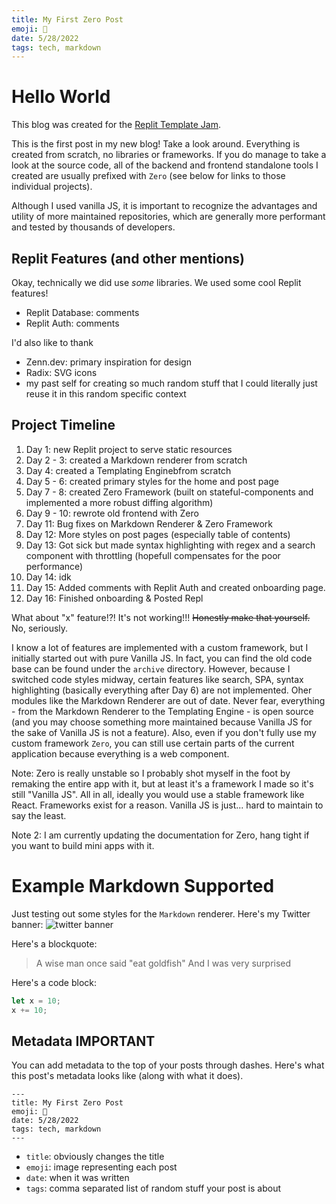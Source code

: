 ```yaml
---
title: My First Zero Post
emoji: 🚀
date: 5/28/2022
tags: tech, markdown
---
```


# Hello World

This blog was created for the [Replit Template Jam](https://blog.replit.com/template-jam).

This is the first post in my new blog! Take a look around. Everything is created from scratch, no libraries or frameworks. If you do manage to take a look at the source code, all of the backend and frontend standalone tools I created are usually prefixed with `Zero` (see below for links to those individual projects).

Although I used vanilla JS, it is important to recognize the advantages and utility of more maintained repositories, which are generally more performant and tested by thousands of developers.

## Replit Features (and other mentions)

Okay, technically we did use _some_ libraries. We used some cool Replit features!

-   Replit Database: comments
-   Replit Auth: comments

I'd also like to thank

-   Zenn.dev: primary inspiration for design
-   Radix: SVG icons
-   my past self for creating so much random stuff that I could literally just reuse it in this random specific context

## Project Timeline

1. Day 1: new Replit project to serve static resources
2. Day 2 - 3: created a Markdown renderer from scratch
3. Day 4: created a Templating Enginebfrom scratch
4. Day 5 - 6: created primary styles for the home and post page
5. Day 7 - 8: created Zero Framework (built on stateful-components and implemented a more robust diffing algorithm)
6. Day 9 - 10: rewrote old frontend with Zero
7. Day 11: Bug fixes on Markdown Renderer & Zero Framework
8. Day 12: More styles on post pages (especially table of contents)
9. Day 13: Got sick but made syntax highlighting with regex and a search component with throttling (hopefull compensates for the poor performance)
10. Day 14: idk
11. Day 15: Added comments with Replit Auth and created onboarding page.
12. Day 16: Finished onboarding & Posted Repl

What about "x" feature!?! It's not working!!! <s>Honestly make that yourself.</s> No, seriously.

I know a lot of features are implemented with a custom framework, but I initially started out with pure Vanilla JS. In fact, you can find the old code base can be found under the `archive` directory. However, because I switched code styles midway, certain features like search, SPA, syntax highlighting (basically everything after Day 6) are not implemented. Oher modules like the Markdown Renderer are out of date. Never fear, everything - from the Markdown Renderer to the Templating Engine - is open source (and you may choose something more maintained because Vanilla JS for the sake of Vanilla JS is not a feature). Also, even if you don't fully use my custom framework `Zero`, you can still use certain parts of the current application because everything is a web component.

Note: Zero is really unstable so I probably shot myself in the foot by remaking the entire app with it, but at least it's a framework I made so it's still "Vanilla JS". All in all, ideally you would use a stable framework like React. Frameworks exist for a reason. Vanilla JS is just... hard to maintain to say the least.

Note 2: I am currently updating the documentation for Zero, hang tight if you want to build mini apps with it.

# Example Markdown Supported

Just testing out some styles for the `Markdown` renderer. Here's my Twitter banner:
![twitter banner](https://pbs.twimg.com/profile_banners/1318662212374786048/1647636453/1500x500)

Here's a blockquote:

> A wise man once said "eat goldfish"
> And I was very surprised

Here's a code block:

```js
let x = 10;
x += 10;
```

## Metadata IMPORTANT

You can add metadata to the top of your posts through dashes. Here's what this post's metadata looks like (along with what it does).

```
---
title: My First Zero Post
emoji: 🚀
date: 5/28/2022
tags: tech, markdown
---
```

-   `title`: obviously changes the title
-   `emoji`: image representing each post
-   `date`: when it was written
-   `tags`: comma separated list of random stuff your post is about
